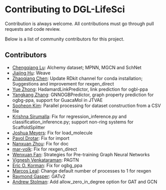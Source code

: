 # Contributing to DGL-LifeSci

Contribution is always welcome. All contributions must go through pull requests
and code review.

Below is a list of community contributors for this project.

Contributors
------------
* [Chengqiang Lu](https://github.com/geekinglcq): Alchemy dataset; MPNN, MGCN and SchNet
* [Jiajing Hu](https://github.com/jjhu94): Weave
* [Zhaoqiang Chen](https://github.com/autodataming): Update RDkit channel for conda installation; Suggestions and improvement for rexgen_direct
* [Yue Zhong](https://github.com/YueZhong-bio): HadamardLinkPredictor, link prediction for ogbl-ppa
* [Yangkang Zhang](https://github.com/yangkang98): GNNOGBPredictor, graph property prediction for ogbg-ppa, support for GuacaMol in JTVAE
* [Sooheon Kim](https://github.com/sooheon): Parallel processing for dataset construction from a CSV file
* [Krishna Sirumalla](https://github.com/skrsna): Fix for regression_inference.py and classification_inference.py; support non-ring systems for ScaffoldSplitter
* [Joshua Meyers](https://github.com/JoshuaMeyers): Fix for load_molecule
* [Pavol Drotar](https://github.com/padr31): Fix for import
* [Nanxuan Zhou](https://github.com/xnuohz): Fix for doc
* [mar-volk](https://github.com/mar-volk): Fix for rexgen_direct
* [Wenxuan Fan](https://github.com/wenx00): Strategies for Pre-training Graph Neural Networks
* [Vignesh Venkataraman](https://github.com/VIGNESHinZONE): PAGTN
* [Eric O. Korman](https://github.com/ekorman): Fix for ogbg_ppa
* [Marcos Leal](https://github.com/marcossilva): Change default number of processes to 1 for rexgen
* [Raymond Gasper](https://github.com/rgasper): GATv2
* [Andrew Stolman](https://github.com/astolman): Add allow_zero_in_degree option for GAT and GCN